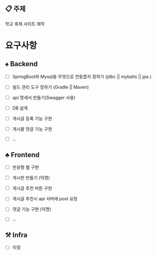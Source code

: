 
 ## 📋 주제

 학교 축제 사이트 제작

 # 요구사항

 ## ♠️ Backend

 - [ ] SpringBoot와 Mysql을 무엇으로 연동할지 정하기 (jdbc || mybatis || jpa )
 - [ ] 빌드 관리 도구 정하기 (Gradle || Maven)
 - [ ] api 명세서 만들기(Swagger 사용)
 - [ ] DB 설계
 - [ ] 게시글 등록 기능 구현
 - [ ] 게시물 댓글 기능 구현
 - [ ] ...


 ## ♣️  Frontend

 - [ ] 반응형 웹 구현
 - [ ] 게시판 만들기 (익명)
 - [ ] 게시글 추천 버튼 구현
 - [ ] 게시글 추천시 api 서버에 post 요청
 - [ ] 댓글 기능 구현 (익명)
 - [ ] ...


 ## ⚒️ Infra

- [ ] 미정 

